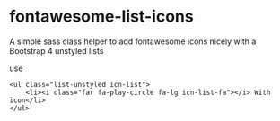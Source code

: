# fontawesome-list-icons
A simple sass class helper to add fontawesome icons nicely with a Bootstrap 4 unstyled lists

use

~~~~
<ul class="list-unstyled icn-list">
    <li><i class="far fa-play-circle fa-lg icn-list-fa"></i> With icon</li>
</ul>
~~~~
